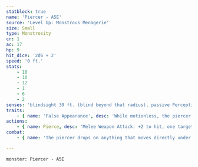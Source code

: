 ```yaml
---
statblock: true
name: 'Piercer - A5E'
source: 'Level Up: Monstrous Menagerie'
size: Small
type: Monstrosity
cr: 1
ac: 17
hp: 9
hit_dice: '2d6 + 2'
speed: '0 ft.'
stats:
    - 10
    - 10
    - 12
    - 1
    - 6
    - 2
senses: 'blindsight 30 ft. (blind beyond that radius), passive Perception 8'
traits:
    - { name: 'False Appearance', desc: 'While motionless, the piercer is indistinguishable from a normal stalactite.' }
actions:
    - { name: Pierce, desc: 'Melee Weapon Attack: +2 to hit, one target directly underneath the piercer. Hit: 10 (3d6) piercing damage. This attack has disadvantage against a creature that is protecting its head with a shield or similar object. If the attack misses, the piercer dies.' }
combat:
    - { name: 'The piercer drops on anything that moves directly under it', desc: 'After falling, the only action it can perform is feeding on a creature that it killed.' }

---
```

```statblock
monster: Piercer - A5E
```
